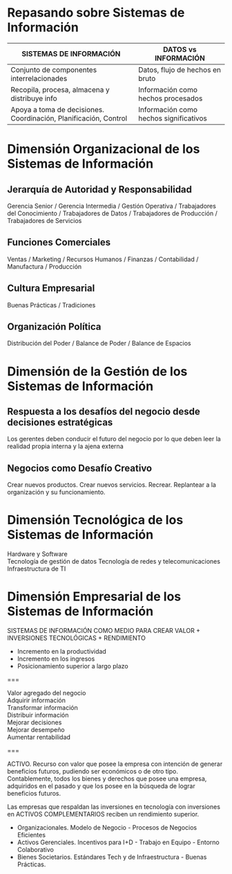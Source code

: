 # Repasando sobre Sistemas de Información

| SISTEMAS DE INFORMACIÓN                                          | DATOS vs INFORMACIÓN                   |
|------------------------------------------------------------------|----------------------------------------|
| Conjunto de componentes interrelacionades                        | Datos, flujo de hechos en bruto        |
| Recopila, procesa, almacena y distribuye info                    | Información como hechos procesados     |
| Apoya a toma de decisiones. Coordinación, Planificación, Control | Información como hechos significativos |

# Dimensión Organizacional de los Sistemas de Información

## Jerarquía de Autoridad y Responsabilidad

Gerencia Senior / Gerencia Intermedia / Gestión Operativa / Trabajadores del Conocimiento / Trabajadores de Datos / Trabajadores de Producción / Trabajadores de Servicios

## Funciones Comerciales

Ventas / Marketing / Recursos Humanos / Finanzas / Contabilidad / Manufactura / Producción

## Cultura Empresarial

Buenas Prácticas / Tradiciones

## Organización Política

Distribución del Poder / Balance de Poder / Balance de Espacios

# Dimensión de la Gestión de los Sistemas de Información

## Respuesta a los desafíos del negocio desde decisiones estratégicas

Los gerentes deben conducir el futuro del negocio por lo que deben leer la realidad propia interna y la ajena externa

## Negocios como Desafío Creativo

Crear nuevos productos. Crear nuevos servicios. Recrear. Replantear a la organización y su funcionamiento.

# Dimensión Tecnológica de los Sistemas de Información

Hardware y Software  
Tecnología de gestión de datos
Tecnología de redes y telecomunicaciones
Infraestructura de TI

# Dimensión Empresarial de los Sistemas de Información

SISTEMAS DE INFORMACIÓN COMO MEDIO PARA CREAR VALOR + INVERSIONES TECNOLÓGICAS + RENDIMIENTO

* Incremento en la productividad
* Incremento en los ingresos
* Posicionamiento superior a largo plazo 

===

Valor agregado del negocio  
Adquirir información  
Transformar información  
Distribuir información  
Mejorar decisiones  
Mejorar desempeño  
Aumentar rentabilidad

===

ACTIVO. Recurso con valor que posee la empresa con intención de generar beneficios futuros, pudiendo ser económicos o de otro tipo. Contablemente, todos los bienes y derechos que posee una empresa, adquiridos en el pasado y que los posee en la búsqueda de lograr beneficios futuros.

Las empresas que respaldan las inversiones en tecnología con inversiones en ACTIVOS COMPLEMENTARIOS reciben un rendimiento superior. 

* Organizacionales. Modelo de Negocio - Procesos de Negocios Eficientes
* Activos Gerenciales. Incentivos para I+D - Trabajo en Equipo - Entorno Colaborativo
* Bienes Societarios. Estándares Tech y de Infraestructura - Buenas Prácticas.






